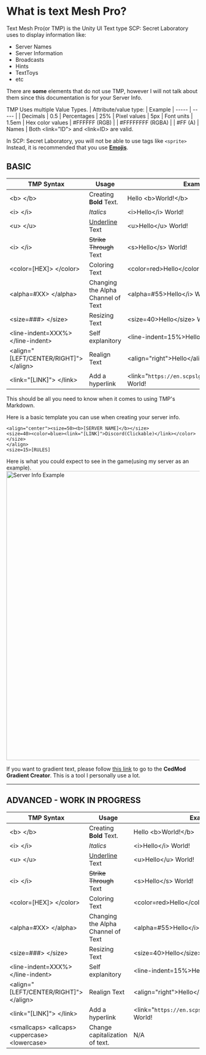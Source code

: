 # What is text Mesh Pro?
Text Mesh Pro(or TMP) is the Unity UI Text type SCP: Secret Laboratory uses to display information like:

- Server Names
- Server Information
- Broadcasts
- Hints
- TextToys
- etc

There are **some** elements that do not use TMP, however I will not talk about them since this documentation is for your Server Info.

TMP Uses multiple Value Types.
| Attribute/value type: |	Example
| ----- | ----- |
| Decimals | 0.5
| Percentages | 25%
| Pixel values | 5px
| Font units | 1.5em
| Hex color values | #FFFFFF (RGB)
| | #FFFFFFFF (RGBA)
| | #FF (A)
| Names	| Both <link=”ID”> and <link=ID> are valid.

In SCP: Secret Laboratory, you will not be able to use tags like `<sprite>` Instead, it is recommended that you use [**Emojis**](https://boltondev.github.io/SL-Emojis).


## BASIC

| TMP Syntax | Usage | Example |
| ------------- | ------------- | ------------- |
| \<b> \</b> | Creating **Bold** Text. | Hello \<b>World!\</b> |
| \<i> \</i> | *Italics* | \<i>Hello\</i> World! | 
| \<u> \</u> | <ins>Underline</ins> Text | \<u>Hello\</u> World! | 
| \<i> \</i> | ~~Strike Through~~ Text | \<s>Hello\</s> World! | 
| \<color=\[HEX\]> \</color> | Coloring Text | \<color=red>Hello\</color> World! | 
| \<alpha=#XX> \</alpha> | Changing the Alpha Channel of Text | \<alpha=#55>Hello\</i> World! | 
| \<size=###> \</size> | Resizing Text | \<size=40>Hello\</size> World! | 
| \<line-indent=XXX%> \</line-indent> | Self explanitory | \<line-indent=15%>Hello\</line-indent> World! | 
| \<align="\[LEFT/CENTER/RIGHT\]"> \</align> | Realign Text | \<align="right">Hello\</align> World! | 
| \<link="\[LINK\]"> \</link> | Add a hyperlink | \<link="`https://en.scpslgame.com`">Hello\</link> World! | 


This should be all you need to know when it comes to using TMP's Markdown.


Here is a basic template you can use when creating your server info.
```
<align="center"><size=50><b>[SERVER NAME]</b></size>
<size=40><color=blue><link="[LINK]">Discord(Clickable)</link></color></size>
</align>
<size=15>[RULES]
```

Here is what you could expect to see in the game(using my server as an example).
<img width="765" height="755" alt="Server Info Example" src="https://github.com/user-attachments/assets/53ecc929-ac21-4725-9af7-2eb89db8230b" />

If you want to gradient text, please follow [this link](https://cedmod.nl/tools/gradient) to go to the **CedMod Gradient Creator**. This is a tool I personally use a lot.


-----------------------------------------

## ADVANCED - WORK IN PROGRESS

| TMP Syntax | Usage | Example |
| ------------- | ------------- | ------------- |
| \<b> \</b> | Creating **Bold** Text. | Hello \<b>World!\</b> |
| \<i> \</i> | *Italics* | \<i>Hello\</i> World! | 
| \<u> \</u> | <ins>Underline</ins> Text | \<u>Hello\</u> World! | 
| \<i> \</i> | ~~Strike Through~~ Text | \<s>Hello\</s> World! | 
| \<color=\[HEX\]> \</color> | Coloring Text | \<color=red>Hello\</color> World! | 
| \<alpha=#XX> \</alpha> | Changing the Alpha Channel of Text | \<alpha=#55>Hello\</i> World! | 
| \<size=###> \</size> | Resizing Text | \<size=40>Hello\</size> World! | 
| \<line-indent=XXX%> \</line-indent> | Self explanitory | \<line-indent=15%>Hello\</line-indent> World! | 
| \<align="\[LEFT/CENTER/RIGHT\]"> \</align> | Realign Text | \<align="right">Hello\</align> World! | 
| \<link="\[LINK\]"> \</link> | Add a hyperlink | \<link="`https://en.scpslgame.com`">Hello\</link> World! | 
| \<smallcaps> \<allcaps> \<uppercase> \<lowercase>| Change capitalization of text. | N/A | 

